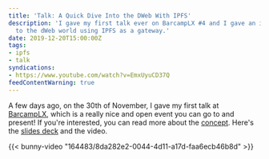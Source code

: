 ```yaml
---
title: 'Talk: A Quick Dive Into the DWeb With IPFS'
description: 'I gave my first talk ever on BarcampLX #4 and I gave an introduction
  to the dWeb world using IPFS as a gateway.'
date: 2019-12-20T15:00:00Z
tags:
- ipfs
- talk
syndications:
- https://www.youtube.com/watch?v=EmxUyuCD37Q
feedContentWarning: true
---
```


A few days ago, on the 30th of November, I gave my first talk at [BarcampLX](https://www.meetup.com/BarcampLx/events/265593046/),
which is a really nice and open event you can go to and present! If you're interested, you can read more about the [concept](https://en.wikipedia.org/wiki/BarCamp). Here's the [slides deck](https://cdn.hacdias.com/media/2019-12-quick-dive-into-dweb-ipfs.pdf) and the video.

{{< bunny-video "164483/8da282e2-0044-4d11-a17d-faa6ecb46b8d" >}}
